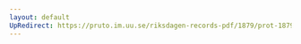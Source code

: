 ```yaml
---
layout: default
UpRedirect: https://pruto.im.uu.se/riksdagen-records-pdf/1879/prot-1879--ak--037/prot-1879--ak--037_007.pdf
---
```

